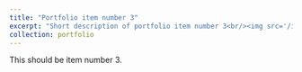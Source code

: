 ```yaml
---
title: "Portfolio item number 3"
excerpt: "Short description of portfolio item number 3<br/><img src='/images/foo-bar-identity.jpg'>"
collection: portfolio
---
```


This should be item number 3. 


